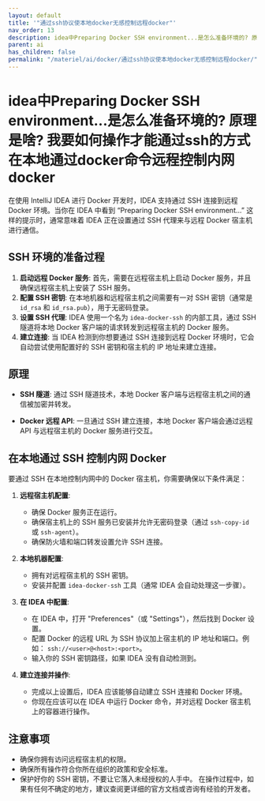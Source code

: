 ```yaml
---
layout: default
title: '"通过ssh协议使本地docker无感控制远程docker"'
nav_order: 13
description: idea中Preparing Docker SSH environment...是怎么准备环境的? 原理是啥? 我要如何操作才能通过ssh的方式在本地通过docker命令远程控制内网docker
parent: ai
has_children: false
permalink: "/materiel/ai/docker/通过ssh协议使本地docker无感控制远程docker/"
---
```


# idea中Preparing Docker SSH environment...是怎么准备环境的? 原理是啥? 我要如何操作才能通过ssh的方式在本地通过docker命令远程控制内网docker

在使用 IntelliJ IDEA 进行 Docker 开发时，IDEA 支持通过 SSH 连接到远程 Docker 环境。当你在 IDEA 中看到 “Preparing Docker SSH environment...” 这样的提示时，通常意味着 IDEA 正在设置通过 SSH 代理来与远程 Docker 宿主机进行通信。

## SSH 环境的准备过程

1. **启动远程 Docker 服务**: 首先，需要在远程宿主机上启动 Docker 服务，并且确保远程宿主机上安装了 SSH 服务。
2. **配置 SSH 密钥**: 在本地机器和远程宿主机之间需要有一对 SSH 密钥（通常是 `id_rsa` 和 `id_rsa.pub`），用于无密码登录。
3. **设置 SSH 代理**: IDEA 使用一个名为 `idea-docker-ssh` 的内部工具，通过 SSH 隧道将本地 Docker 客户端的请求转发到远程宿主机的 Docker 服务。
4. **建立连接**: 当 IDEA 检测到你想要通过 SSH 连接到远程 Docker 环境时，它会自动尝试使用配置好的 SSH 密钥和宿主机的 IP 地址来建立连接。

## 原理

- **SSH 隧道**: 通过 SSH 隧道技术，本地 Docker 客户端与远程宿主机之间的通信被加密并转发。

- **Docker 远程 API**: 一旦通过 SSH 建立连接，本地 Docker 客户端会通过远程 API 与远程宿主机的 Docker 服务进行交互。

## 在本地通过 SSH 控制内网 Docker

要通过 SSH 在本地控制内网中的 Docker 宿主机，你需要确保以下条件满足：

1. **远程宿主机配置**:

   - 确保 Docker 服务正在运行。
   - 确保宿主机上的 SSH 服务已安装并允许无密码登录（通过 `ssh-copy-id` 或 `ssh-agent`）。
   - 确保防火墙和端口转发设置允许 SSH 连接。
2. **本地机器配置**:
   - 拥有对远程宿主机的 SSH 密钥。
   - 安装并配置 `idea-docker-ssh` 工具（通常 IDEA 会自动处理这一步骤）。
3. **在 IDEA 中配置**:
   - 在 IDEA 中，打开 "Preferences"（或 "Settings"），然后找到 Docker 设置。
   - 配置 Docker 的远程 URL 为 SSH 协议加上宿主机的 IP 地址和端口。例如： `ssh://<user>@<host>:<port>`。
   - 输入你的 SSH 密钥路径，如果 IDEA 没有自动检测到。
4. **建立连接并操作**:
   - 完成以上设置后，IDEA 应该能够自动建立 SSH 连接和 Docker 环境。
   - 你现在应该可以在 IDEA 中运行 Docker 命令，并对远程 Docker 宿主机上的容器进行操作。
  
## 注意事项

- 确保你拥有访问远程宿主机的权限。
- 确保所有操作符合你所在组织的政策和安全标准。
- 保护好你的 SSH 密钥，不要让它落入未经授权的人手中。
在操作过程中，如果有任何不确定的地方，建议查阅更详细的官方文档或咨询有经验的开发者。
